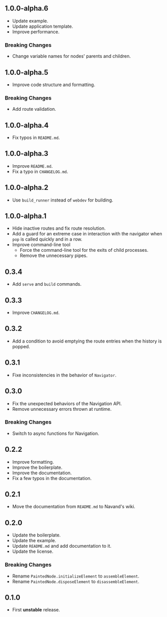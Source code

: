## 1.0.0-alpha.6

- Update example.
- Update application template.
- Improve performance.

### Breaking Changes

- Change variable names for nodes' parents and children.

## 1.0.0-alpha.5

- Improve code structure and formatting.

### Breaking Changes

- Add route validation.

## 1.0.0-alpha.4

- Fix typos in `README.md`.

## 1.0.0-alpha.3

- Improve `README.md`.
- Fix a typo in `CHANGELOG.md`.

## 1.0.0-alpha.2

- Use `build_runner` instead of `webdev` for building.

## 1.0.0-alpha.1

- Hide inactive routes and fix route resolution.
- Add a guard for an extreme case in interaction with the navigator when `pop`
  is called quickly and in a row.
- Improve command-line tool
  - Force the command-line tool for the exits of child processes.
  - Remove the unnecessary pipes.

## 0.3.4

- Add `serve` and `build` commands.

## 0.3.3

- Improve `CHANGELOG.md`.

## 0.3.2

- Add a condition to avoid emptying the route entries when the history is
  popped.

## 0.3.1

- Fixe inconsistencies in the behavior of `Navigator`.

## 0.3.0

- Fix the unexpected behaviors of the Navigation API.
- Remove unnecessary errors thrown at runtime.

### Breaking Changes

- Switch to async functions for Navigation.

## 0.2.2

- Improve formatting.
- Improve the boilerplate.
- Improve the documentation.
- Fix a few typos in the documentation.

## 0.2.1

- Move the documentation from `README.md` to Navand's wiki.

## 0.2.0

- Update the boilerplate.
- Update the example.
- Update `README.md` and add documentation to it.
- Update the license.

### Breaking Changes

- Rename `PaintedNode.initializeElement` to `assembleElement`.
- Rename `PaintedNode.disposeElement` to `disassembleElement`.

## 0.1.0

- First **unstable** release.
